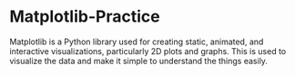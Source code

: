 # Matplotlib-Practice
Matplotlib is a Python library used for creating static, animated, and interactive visualizations, particularly 2D plots and graphs.
This is used to visualize the data and make it simple to understand the things easily.
